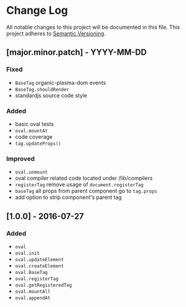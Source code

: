 # Change Log
All notable changes to this project will be documented in this file.
This project adheres to [Semantic Versioning](http://semver.org/).

## [major.minor.patch] - YYYY-MM-DD

### Fixed

- `BaseTag` organic-plasma-dom events
- `BaseTag.shouldRender`
- standardjs source code style

### Added

- basic oval tests
- `oval.mountAt`
- code coverage
- `tag.updateProps()`

### Improved

- `oval.unmount`
- oval compiler related code located under /lib/compilers
- `registerTag` remove usage of `document.registerTag`
- `baseTag` all props from parent component go to `tag.props`
- add option to strip component's parent tag


## [1.0.0] - 2016-07-27

### Added

- `oval`
- `oval.init`
- `oval.updateElement`
- `oval.createElement`
- `oval.BaseTag`
- `oval.registerTag`
- `oval.getRegisteredTag`
- `oval.mountAll`
- `oval.appendAt`
